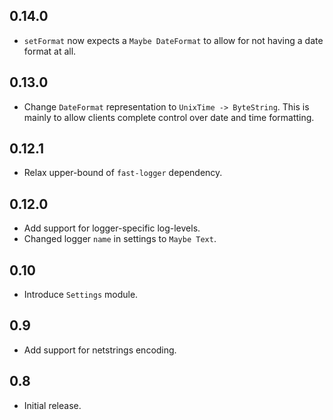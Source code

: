 0.14.0
-----------------------------------------------------------------------------
- `setFormat` now expects a `Maybe DateFormat` to allow for not having a date
  format at all.

0.13.0
-----------------------------------------------------------------------------
- Change `DateFormat` representation to `UnixTime -> ByteString`. This
  is mainly to allow clients complete control over date and time formatting.

0.12.1
-----------------------------------------------------------------------------
- Relax upper-bound of `fast-logger` dependency.

0.12.0
-----------------------------------------------------------------------------
- Add support for logger-specific log-levels.
- Changed logger `name` in settings to `Maybe Text`.

0.10
-----------------------------------------------------------------------------
- Introduce `Settings` module.

0.9
-----------------------------------------------------------------------------
- Add support for netstrings encoding.

0.8
-----------------------------------------------------------------------------
- Initial release.
